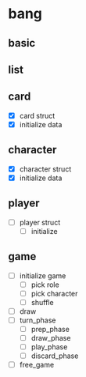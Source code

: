 # bang

## basic

## list

## card

- [x] card struct
- [x] initialize data

## character

- [x] character struct
- [x] initialize data

## player

- [ ] player struct
    - [ ] initialize

## game

- [ ] initialize game
    - [ ] pick role
    - [ ] pick character
    - [ ] shuffle
- [ ] draw
- [ ] turn_phase
    - [ ] prep_phase
    - [ ] draw_phase
    - [ ] play_phase
    - [ ] discard_phase
- [ ] free_game